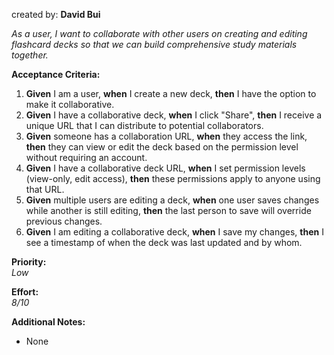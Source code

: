 created by:  **David Bui**

_As a user, I want to collaborate with other users on creating and editing flashcard decks so that we can build comprehensive study materials together._

**Acceptance Criteria:**

1. **Given** I am a user, **when** I create a new deck, **then** I have the option to make it collaborative.
2. **Given** I have a collaborative deck, **when** I click "Share", **then** I receive a unique URL that I can distribute to potential collaborators.
3. **Given** someone has a collaboration URL, **when** they access the link, **then** they can view or edit the deck based on the permission level without requiring an account.
4. **Given** I have a collaborative deck URL, **when** I set permission levels (view-only, edit access), **then** these permissions apply to anyone using that URL.
5. **Given** multiple users are editing a deck, **when** one user saves changes while another is still editing, **then** the last person to save will override previous changes.
6. **Given** I am editing a collaborative deck, **when** I save my changes, **then** I see a timestamp of when the deck was last updated and by whom.

**Priority:**  
_Low_

**Effort:**  
_8/10_

**Additional Notes:**  
- None